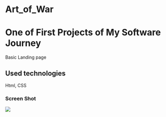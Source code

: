 # Art_of_War

 <h1> One of First Projects of My Software Journey</h1>

 Basic Landing page

 <h2>Used technologies</h2>

 Html, CSS

 <h3>Screen Shot</h3>

![](screen_record.gif)